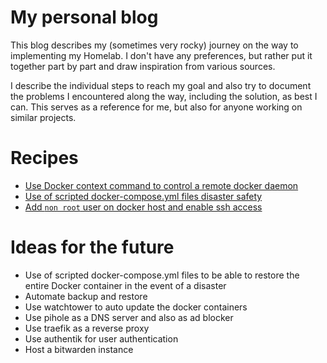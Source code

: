 # My personal blog

This blog describes my (sometimes very rocky) journey on the way to implementing my Homelab. I don't have any preferences, but rather put it together part by part and draw inspiration from various sources.

I describe the individual steps to reach my goal and also try to document the problems I encountered along the way, including the solution, as best I can. This serves as a reference for me, but also for anyone working on similar projects.

# Recipes 

- [Use Docker context command to control a remote docker daemon](./docker/docker-context.md)
- [Use of scripted docker-compose.yml files disaster safety](./docker/docker-disaster-safety.md)
- [Add `non root` user on docker host and enable ssh access](./docker/add-nonroot-user.md)

# Ideas for the future

* Use of scripted docker-compose.yml files to be able to restore the entire Docker container in the event of a disaster
* Automate backup and restore
* Use watchtower to auto update the docker containers
* Use pihole as a DNS server and also as ad blocker
* Use traefik as a reverse proxy
* Use authentik for user authentication
* Host a bitwarden instance
